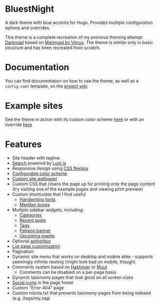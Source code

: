 # BluestNight
A dark theme with blue accents for Hugo. Provides multiple configuration options and overrides.

This theme is a complete recreation of my previous theming attempt [Darkroad](https://github.com/Shadow53/Darkroad) based on [Mainroad by Vimux](https://github.com/vimux/mainroad). The theme is similar only in basic structure and has been recreated from scratch.

# Documentation

You can find documentation on how to use the theme, as well as a `config.toml` template, on the [project wiki](https://gitlab.com/Shadow53/BluestNight/wikis/home)

# Example sites
See the theme in action with its custom color scheme [here](https://mnbryant.com) or with an override [here](https://shadow53.com)

# Features

- Site header with tagline
- [Search](https://gitlab.com/Shadow53/BluestNight/wikis/sidebar/search) powered by [Lunr.js](https://lunrjs.com)
- Responsive design using [CSS flexbox](https://developer.mozilla.org/en-US/docs/Web/CSS/CSS_Flexible_Box_Layout/Using_CSS_flexible_boxes)
- [Configurable color scheme](https://gitlab.com/Shadow53/BluestNight/wikis/appearance#custom-colors)
- [Custom site wallpaper](https://gitlab.com/Shadow53/BluestNight/wikis/appearance#custom-background)
- Custom CSS that cleans the page up for printing *only* the page content (try visiting one of the example pages and viewing print preview)
- Custom shortcodes that I find useful
  - [Handwriting fonts](https://gitlab.com/Shadow53/BluestNight/wikis/shortcodes/handwriting)
  - [Member boxes](https://gitlab.com/Shadow53/BluestNight/wikis/shortcodes/members)
- Multiple sidebar widgets, including:
  - [Categories](https://gitlab.com/Shadow53/BluestNight/wikis/sidebar/category-list)
  - [Recent posts](https://gitlab.com/Shadow53/BluestNight/wikis/sidebar/recent-posts)
  - [Tags](https://gitlab.com/Shadow53/BluestNight/wikis/sidebar/tag-list)
  - [Patreon banner](https://gitlab.com/Shadow53/BluestNight/wikis/sidebar/patreon-banner)
  - [Upcoming events](https://gitlab.com/Shadow53/BluestNight/wikis/sidebar/events)
- Optional [authorbox](https://gitlab.com/Shadow53/BluestNight/wikis/pages/authorbox)
- [List page customization](https://gitlab.com/Shadow53/BluestNight/wikis/pages/customize-list-pages)
- Pagination
- Dynamic site menu that works on desktop and mobile alike - supports seemingly infinite nesting (might look bad on mobile, though)
- Comments system based on [Hashover](https://gitlab.com/Shadow53/BluestNight/wikis/comments/hashover) or [Muut](https://gitlab.com/Shadow53/BluestNight/wikis/comments/muut)
  - Comments can be disabled on a per-page basis
- Dynamic taxonomy pages that look good on all screen sizes
- [Social icons](https://gitlab.com/Shadow53/BluestNight/wikis/social-icons) in the page footer
- Custom "Error 404" page
- Custom robots.txt that prevents taxonomy pages from being indexed (e.g. /tags/my_tag)
